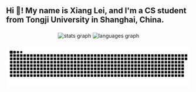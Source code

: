 <h2 align="left">Hi 👋! My name is Xiang Lei, and I'm a CS student from Tongji University in Shanghai, China.</h2>

###

<div align="center">
  <img src="https://github-readme-stats.vercel.app/api?username=lei00764&hide_title=false&hide_rank=false&show_icons=true&include_all_commits=true&count_private=true&disable_animations=false&theme=dracula&locale=en&hide_border=false" height="150" alt="stats graph"  />
  <img src="https://github-readme-stats.vercel.app/api/top-langs?username=lei00764&locale=en&hide_title=false&layout=compact&card_width=320&langs_count=5&theme=dracula&hide_border=false" height="150" alt="languages graph"  />
</div>

###

![](https://raw.githubusercontent.com/lei00764/lei00764/main/assets/github-contribution-grid-snake.svg)



